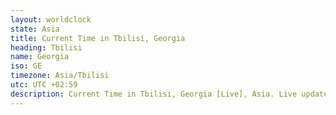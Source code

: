 ```yaml
---
layout: worldclock
state: Asia
title: Current Time in Tbilisi, Georgia
heading: Tbilisi
name: Georgia
iso: GE
timezone: Asia/Tbilisi
utc: UTC +02:59
description: Current Time in Tbilisi, Georgia [Live], Asia. Live update now time in Tbilisi, timezone Asia/Tbilisi, UTC +02:59, Country ISO code & Current Local Time.
---
```


